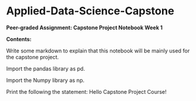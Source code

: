 # Applied-Data-Science-Capstone
**Peer-graded Assignment: Capstone Project Notebook Week 1**

**Contents:**

Write some markdown to explain that this notebook will be mainly used for the capstone project.

Import the pandas library as pd.

Import the Numpy library as np.

Print the following the statement: Hello Capstone Project Course!
